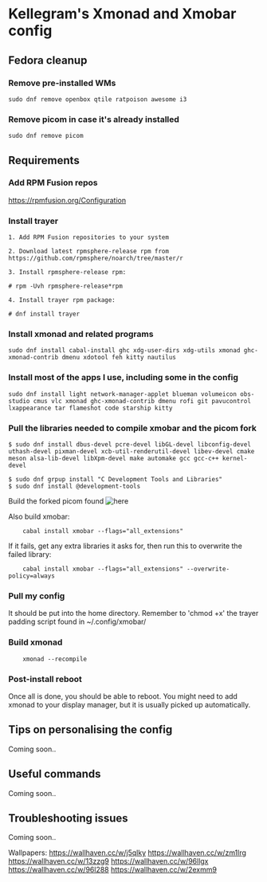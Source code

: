 # Kellegram's Xmonad and Xmobar config

## Fedora cleanup
### Remove pre-installed WMs
    sudo dnf remove openbox qtile ratpoison awesome i3  
### Remove picom in case it's already installed
    sudo dnf remove picom

## Requirements
### Add RPM Fusion repos
https://rpmfusion.org/Configuration

### Install trayer
        

    1. Add RPM Fusion repositories to your system
    
    2. Download latest rpmsphere-release rpm from
    https://github.com/rpmsphere/noarch/tree/master/r

    3. Install rpmsphere-release rpm:

    # rpm -Uvh rpmsphere-release*rpm

    4. Install trayer rpm package:

    # dnf install trayer

### Install xmonad and related programs
    sudo dnf install cabal-install ghc xdg-user-dirs xdg-utils xmonad ghc-xmonad-contrib dmenu xdotool feh kitty nautilus



### Install most of the apps I use, including some in the config
    sudo dnf install light network-manager-applet blueman volumeicon obs-studio cmus vlc xmonad ghc-xmonad-contrib dmenu rofi git pavucontrol lxappearance tar flameshot code starship kitty 

### Pull the libraries needed to compile xmobar and the picom fork
    $ sudo dnf install dbus-devel pcre-devel libGL-devel libconfig-devel uthash-devel pixman-devel xcb-util-renderutil-devel libev-devel cmake meson alsa-lib-devel libXpm-devel make automake gcc gcc-c++ kernel-devel
    
    $ sudo dnf grpup install "C Development Tools and Libraries" 
    $ sudo dnf install @development-tools

Build the forked picom found ![here](https://github.com/yshui/picom)

Also build xmobar:

        cabal install xmobar --flags="all_extensions"
If it fails, get any extra libraries it asks for, then run this to overwrite the failed library:
        
        cabal install xmobar --flags="all_extensions" --overwrite-policy=always

### Pull my config
It should be put into the home directory. Remember to 'chmod +x' the trayer padding script found in ~/.config/xmobar/

### Build xmonad
        xmonad --recompile
        
### Post-install reboot
Once all is done, you should be able to reboot. You might need to add xmonad to your display manager, but it is usually picked up automatically. 

## Tips on personalising the config
Coming soon..

## Useful commands
Coming soon..


## Troubleshooting issues
Coming soon..



Wallpapers:
https://wallhaven.cc/w/j5qlky
https://wallhaven.cc/w/zm1lrg
https://wallhaven.cc/w/13zzg9
https://wallhaven.cc/w/96llgx
https://wallhaven.cc/w/96l288
https://wallhaven.cc/w/2exmm9
